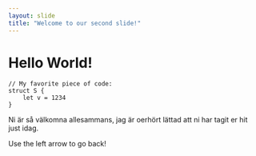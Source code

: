 ```yaml
---
layout: slide
title: "Welcome to our second slide!"
---
```

# Hello World!

```
// My favorite piece of code:
struct S {
    let v = 1234 
}
```

Ni är så välkomna allesammans, jag är oerhört lättad att ni har tagit er hit just idag.

Use the left arrow to go back!
